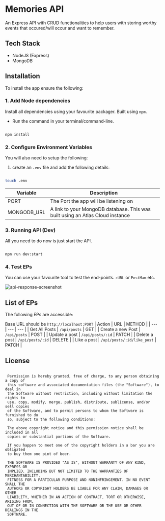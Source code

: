 # Memories API

An Express API with CRUD functionalities to help users with storing worthy events that occured/will occur and want to remember.


## Tech Stack

- NodeJS (Express)
- MongoDB

## Installation

To install the app ensure the following:

### 1. Add Node dependencies

Install all dependencies using your favourite packager. Built using `npm`.
- Run the command in your terminal/command-line.

```sh

npm install

```

### 2. Configure Environment Variables

You will also need to setup the following:

1. create an `.env` file and add the following details:
```sh

touch .env

```


| Variable | Description |
| --- | ---|
| PORT | The Port the app will be listening on |
| MONGODB_URL | A link to your MongoDB database. This was built using an Atlas Cloud instance |

### 3. Running API (Dev)

All you need to do now is just start the API.
```sh

npm run dev:start

```

### 4. Test EPs

You can use your favourite tool to test the end-points. `cURL` or `PostMan` etc.

![api-response-screenshot](https://user-images.githubusercontent.com/41260290/105123765-bbd35080-5ae9-11eb-9f11-2e7ffe33e08d.png)


## List of EPs

The following EPs are accessible:

Base URL should be `http://localhost:PORT`
| Action | URL | METHOD |
| --- | --- | --- |
| Get All Posts | `/api/posts` | GET |
| Create a new Post | `/api/posts` | POST |
| Update a post | `/api/posts/:id` | PATCH |
| Delete a post | `/api/posts/:id` | DELETE |
| Like a post | `/api/posts/:id/like_post` | PATCH |


## License

```

 Permission is hereby granted, free of charge, to any person obtaining a copy of
 this software and associated documentation files (the "Software"), to deal in
 the Software without restriction, including without limitation the rights to
 use, copy, modify, merge, publish, distribute, sublicense, and/or sell copies
 of the Software, and to permit persons to whom the Software is furnished to do
 so, subject to the following conditions:

 The above copyright notice and this permission notice shall be included in all
 copies or substantial portions of the Software.

 If you happen to meet one of the copyright holders in a bar you are obligated
 to buy them one pint of beer.

 THE SOFTWARE IS PROVIDED "AS IS", WITHOUT WARRANTY OF ANY KIND, EXPRESS OR
 IMPLIED, INCLUDING BUT NOT LIMITED TO THE WARRANTIES OF MERCHANTABILITY,
 FITNESS FOR A PARTICULAR PURPOSE AND NONINFRINGEMENT. IN NO EVENT SHALL THE
 AUTHORS OR COPYRIGHT HOLDERS BE LIABLE FOR ANY CLAIM, DAMAGES OR OTHER
 LIABILITY, WHETHER IN AN ACTION OF CONTRACT, TORT OR OTHERWISE, ARISING FROM,
 OUT OF OR IN CONNECTION WITH THE SOFTWARE OR THE USE OR OTHER DEALINGS IN THE
 SOFTWARE.

```



